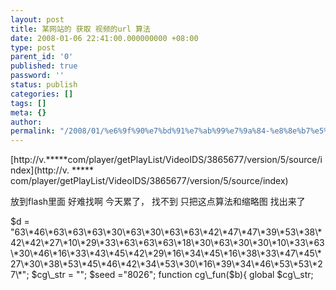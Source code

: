 ```yaml
---
layout: post
title: 某网站的 获取 视频的url 算法
date: 2008-01-06 22:41:00.000000000 +08:00
type: post
parent_id: '0'
published: true
password: ''
status: publish
categories: []
tags: []
meta: {}
author: 
permalink: "/2008/01/%e6%9f%90%e7%bd%91%e7%ab%99%e7%9a%84-%e8%8e%b7%e5%8f%96-%e8%a7%86%e9%a2%91%e7%9a%84url-%e7%ae%97%e6%b3%95.html"
---
```

[http://v.\*\*\*\*\*com/player/getPlayList/VideoIDS/3865677/version/5/source/index](http://v. ***** com/player/getPlayList/VideoIDS/3865677/version/5/source/index)

放到flash里面 好难找啊 今天累了， 找不到 只把这点算法和缩略图 找出来了

<?php <br />$d = "63\*46\*63\*63\*63\*30\*63\*30\*63\*63\*42\*47\*47\*39\*53\*38\*42\*42\*27\*10\*29\*33\*63\*63\*63\*18\*30\*63\*30\*30\*10\*33\*63\*30\*46\*16\*33\*43\*45\*42\*29\*16\*34\*45\*16\*38\*33\*47\*45\*27\*30\*38\*53\*45\*46\*42\*34\*53\*30\*16\*39\*34\*46\*53\*53\*27\*";

$cg\_str = "";  
$seed ="8026";  
function cg\_fun($b){  
global $cg\_str;


